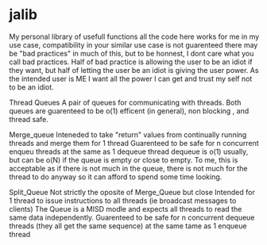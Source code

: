 # jalib
My personal library of usefull functions 
all the code here works for me in my use case, compatibility in your similar use case is not guarenteed
there may be "bad practices" in much of this, but to be honnest, I dont care what you call bad practices.
Half of bad practice is allowing the user to be an idiot if they want, but half of letting the user be an idiot
is giving the user power.  As the intended user is ME I want all the power I can get and trust my self not to be an idiot.

Thread Queues
A pair of queues for communicating with threads.  Both queues are guarenteed to be o(1) efficent (in general), non blocking , and thread safe.

Merge_queue
Inteneded to take "return" values from continually running threads and merge them for 1 thread
Guarenteed to be safe for n concurrent enqueu threads at the same as 1 dequeue thread
dequeue is o(1) usually, but can be o(N) if the queue is empty or close to empty.  To me, this is acceptable as if there is not much in the queue, there is not much for the thread to do anyway so it can afford to spend some time looking.

Split_Queue
Not strictly the oposite of Merge_Queue but close
Intended for 1 thread to issue instructions to all threads (ie broadcast messages to clients)
The Queue is a MISD modle and expects all threads to read the same data independently.
Guarenteed to be safe for n concurrent dequeue threads (they all get the same sequence) at the same tame as 1 enqueue thread 
